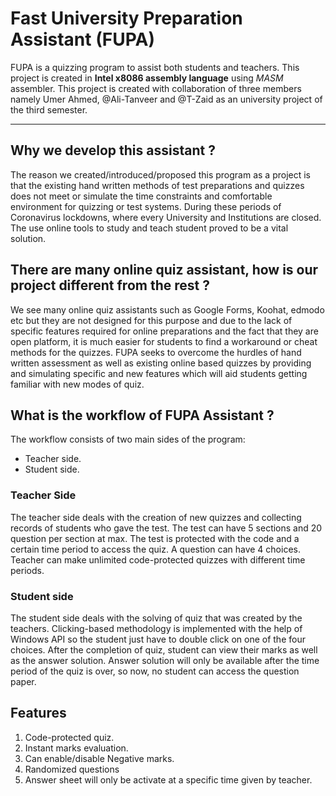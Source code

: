 # Fast University Preparation Assistant (FUPA)
FUPA is a quizzing program to assist both students and teachers. This project is created in **Intel x8086 assembly language** using _MASM_ assembler. This project is created with collaboration of three members namely Umer Ahmed, @Ali-Tanveer and @T-Zaid as an university project of the third semester.

***

## Why we develop this assistant ?
The reason we created/introduced/proposed this program as a project is that the existing hand written methods of test preparations and quizzes does not meet or simulate the time constraints and comfortable environment for quizzing or test systems. During these periods of Coronavirus lockdowns, where every University and Institutions are closed. The use online tools to study and teach student proved to be a vital solution.

## There are many online quiz assistant, how is our project different from the rest ?
We see many online quiz assistants such as Google Forms, Koohat, edmodo etc but they are not designed for this purpose and due to the lack of specific features required for online preparations and the fact that they are open platform, it is much easier for students to find a workaround or cheat methods for the quizzes.
FUPA seeks to overcome the hurdles of hand written assessment as well as existing online based quizzes by providing and simulating specific and new features which will aid students getting familiar with new modes of quiz.

## What is the workflow of FUPA Assistant ?
The workflow consists of two main sides of the program:
- Teacher side.
- Student side.

### Teacher Side
The teacher side deals with the creation of new quizzes and collecting records of students who gave the test. The test can have 5 sections and 20 question per section at max. The test is protected with the code and a certain time period to access the quiz. A question can have 4 choices. Teacher can make unlimited code-protected quizzes with different time periods.

### Student side
The student side deals with the solving of quiz that was created by the teachers. Clicking-based methodology is implemented with the help of Windows API so the student just have to double click on one of the four choices. After the completion of quiz, student can view their marks as well as the answer solution. Answer solution will only be available after the time period of the quiz is over, so now, no student can access the question paper.

## Features
1. Code-protected quiz.
2. Instant marks evaluation.
3. Can enable/disable Negative marks.
4. Randomized questions
5. Answer sheet will only be activate at a specific time given by teacher.